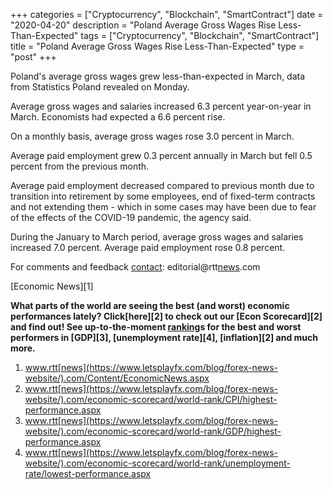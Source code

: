 +++
categories = ["Cryptocurrency", "Blockchain", "SmartContract"]
date = "2020-04-20"
description = "Poland Average Gross Wages Rise Less-Than-Expected"
tags = ["Cryptocurrency", "Blockchain", "SmartContract"]
title = "Poland Average Gross Wages Rise Less-Than-Expected"
type = "post"
+++

Poland's average gross wages grew less-than-expected in March, data from
Statistics Poland revealed on Monday.

Average gross wages and salaries increased 6.3 percent year-on-year in
March. Economists had expected a 6.6 percent rise.

On a monthly basis, average gross wages rose 3.0 percent in March.

Average paid employment grew 0.3 percent annually in March but fell 0.5
percent from the previous month.

Average paid employment decreased compared to previous month due to
transition into retirement by some employees, end of fixed-term
contracts and not extending them - which in some cases may have been due
to fear of the effects of the COVID-19 pandemic, the agency said.

During the January to March period, average gross wages and salaries
increased 7.0 percent. Average paid employment rose 0.8 percent.

For comments and feedback [contact](https://www.playgroundfx.com/contact/): editorial@rtt[news](https://www.letsplayfx.com/blog/forex-news-website/).com

[Economic News][1]

 **What parts of the world are seeing the best (and worst) economic
performances lately? Click[here][2] to check out our [Econ Scorecard][2]
and find out! See up-to-the-moment [ranking](https://www.playgroundfx.com/blog/crypto-exchange-ranking/)s for the best and worst
performers in [GDP][3], [unemployment rate][4], [inflation][2] and much
more.**

   1. www.rtt[news](https://www.letsplayfx.com/blog/forex-news-website/).com/Content/EconomicNews.aspx
   2. www.rtt[news](https://www.letsplayfx.com/blog/forex-news-website/).com/economic-scorecard/world-rank/CPI/highest-performance.aspx
   3. www.rtt[news](https://www.letsplayfx.com/blog/forex-news-website/).com/economic-scorecard/world-rank/GDP/highest-performance.aspx
   4. www.rtt[news](https://www.letsplayfx.com/blog/forex-news-website/).com/economic-scorecard/world-rank/unemployment-rate/lowest-performance.aspx